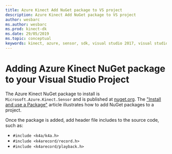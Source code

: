 ```yaml
---
title: Azure Kinect Add NuGet package to VS project
description: Azure Kinect Add NuGet package to VS project
author: wesbarc
ms.author: wesbarc
ms.prod: kinect-dk
ms.date: 29/05/2019
ms.topic: conceptual
keywords: kinect, azure, sensor, sdk, visual studio 2017, visual studio 2019, nuget
---
```


# Adding Azure Kinect NuGet package to your Visual Studio Project

The Azure Kinect NuGet package to install is `Microsoft.Azure.Kinect.Sensor` and is published at [nuget.org](https://www.nuget.org). The ["Install and use a Package"](https://docs.microsoft.com/en-us/nuget/quickstart/install-and-use-a-package-in-visual-studio) article illustrates how to add NuGet packages to a project. 

Once the package is added, add header file includes to the source code, such as: 
- `#include <k4a/k4a.h>`
- `#include <k4arecord/record.h>`
- `#include <k4arecord/playback.h>`